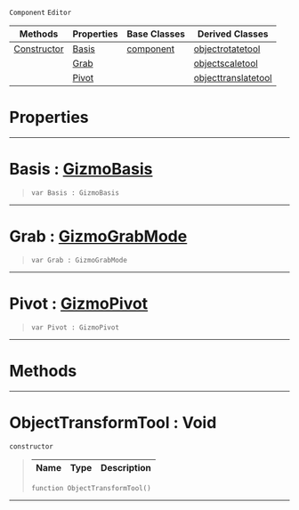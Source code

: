  `Component` `Editor`



|Methods|Properties|Base Classes|Derived Classes|
|---|---|---|---|
|[ Constructor](https://plasmaengine.github.io/PlasmaDocs/Plasma1/C++/code_reference/class_reference/objecttransformtool.markdown#objecttransformtool-void)|[ Basis](https://plasmaengine.github.io/PlasmaDocs/Plasma1/C++/code_reference/class_reference/objecttransformtool.markdown#basis-plasma-engine-docume)|[component](https://plasmaengine.github.io/PlasmaDocs/Plasma1/C++/code_reference/class_reference/component.markdown)|[objectrotatetool](https://plasmaengine.github.io/PlasmaDocs/Plasma1/C++/code_reference/class_reference/objectrotatetool.markdown)|
| |[ Grab](https://plasmaengine.github.io/PlasmaDocs/Plasma1/C++/code_reference/class_reference/objecttransformtool.markdown#grab-plasma-engine-documen)| |[objectscaletool](https://plasmaengine.github.io/PlasmaDocs/Plasma1/C++/code_reference/class_reference/objectscaletool.markdown)|
| |[ Pivot](https://plasmaengine.github.io/PlasmaDocs/Plasma1/C++/code_reference/class_reference/objecttransformtool.markdown#pivot-plasma-engine-docume)| |[objecttranslatetool](https://plasmaengine.github.io/PlasmaDocs/Plasma1/C++/code_reference/class_reference/objecttranslatetool.markdown)|


 #  Properties


---  
 #  Basis : [GizmoBasis](https://plasmaengine.github.io/PlasmaDocs/Plasma1/C++/code_reference/enum_reference.markdown#gizmobasis)

> 
> ``` lang=cpp, name=Lightning
> var Basis : GizmoBasis


---  
 #  Grab : [GizmoGrabMode](https://plasmaengine.github.io/PlasmaDocs/Plasma1/C++/code_reference/enum_reference.markdown#gizmograbmode)

> 
> ``` lang=cpp, name=Lightning
> var Grab : GizmoGrabMode


---  
 #  Pivot : [GizmoPivot](https://plasmaengine.github.io/PlasmaDocs/Plasma1/C++/code_reference/enum_reference.markdown#gizmopivot)

> 
> ``` lang=cpp, name=Lightning
> var Pivot : GizmoPivot


---  
 #  Methods


---  
 #  ObjectTransformTool : Void

 `constructor`

> 
> |Name|Type|Description|
> |---|---|---|
> ``` lang=cpp, name=Lightning
> function ObjectTransformTool()
> ``` 


---  
 

 